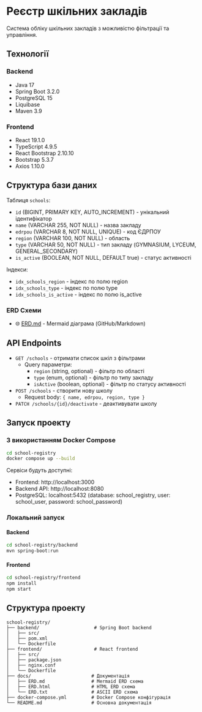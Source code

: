 # Реєстр шкільних закладів

Система обліку шкільних закладів з можливістю фільтрації та управління.

## Технології

### Backend
- Java 17
- Spring Boot 3.2.0
- PostgreSQL 15
- Liquibase
- Maven 3.9

### Frontend
- React 19.1.0
- TypeScript 4.9.5
- React Bootstrap 2.10.10
- Bootstrap 5.3.7
- Axios 1.10.0

## Структура бази даних

Таблиця `schools`:
- `id` (BIGINT, PRIMARY KEY, AUTO_INCREMENT) - унікальний ідентифікатор
- `name` (VARCHAR 255, NOT NULL) - назва закладу
- `edrpou` (VARCHAR 8, NOT NULL, UNIQUE) - код ЄДРПОУ
- `region` (VARCHAR 100, NOT NULL) - область
- `type` (VARCHAR 50, NOT NULL) - тип закладу (GYMNASIUM, LYCEUM, GENERAL_SECONDARY)
- `is_active` (BOOLEAN, NOT NULL, DEFAULT true) - статус активності

Індекси:
- `idx_schools_region` - індекс по полю region
- `idx_schools_type` - індекс по полю type
- `idx_schools_is_active` - індекс по полю is_active

### ERD Схеми
- 🌐 [ERD.md](docs/ERD.md) - Mermaid діаграма (GitHub/Markdown)

## API Endpoints

- `GET /schools` - отримати список шкіл з фільтрами
  - Query параметри: 
    - `region` (string, optional) - фільтр по області
    - `type` (enum, optional) - фільтр по типу закладу
    - `isActive` (boolean, optional) - фільтр по статусу активності
- `POST /schools` - створити нову школу
  - Request body: `{ name, edrpou, region, type }`
- `PATCH /schools/{id}/deactivate` - деактивувати школу

## Запуск проекту

### З використанням Docker Compose

```bash
cd school-registry
docker compose up --build
```

Сервіси будуть доступні:
- Frontend: http://localhost:3000
- Backend API: http://localhost:8080
- PostgreSQL: localhost:5432 (database: school_registry, user: school_user, password: school_password)

### Локальний запуск

#### Backend
```bash
cd school-registry/backend
mvn spring-boot:run
```

#### Frontend
```bash
cd school-registry/frontend
npm install
npm start
```

## Структура проекту

```
school-registry/
├── backend/                    # Spring Boot backend
│   ├── src/
│   ├── pom.xml
│   └── Dockerfile
├── frontend/                   # React frontend
│   ├── src/
│   ├── package.json
│   ├── nginx.conf
│   └── Dockerfile
├── docs/                      # Документація
│   ├── ERD.md                 # Mermaid ERD схема
│   ├── ERD.html               # HTML ERD схема
│   └── ERD.txt                # ASCII ERD схема
├── docker-compose.yml         # Docker Compose конфігурація
└── README.md                  # Основна документація
``` 